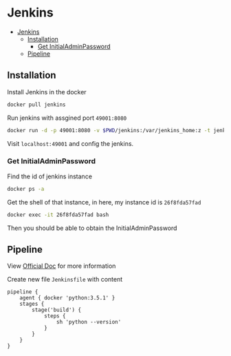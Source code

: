 # Jenkins
<!-- TOC depthFrom:1 depthTo:6 withLinks:1 updateOnSave:1 orderedList:0 -->

- [Jenkins](#jenkins)
	- [Installation](#installation)
		- [Get InitialAdminPassword](#get-initialadminpassword)
	- [Pipeline](#pipeline)

<!-- /TOC -->
## Installation
Install Jenkins in the docker

```sh
docker pull jenkins
```

Run jenkins with assgined port `49001:8080`

```sh
docker run -d -p 49001:8080 -v $PWD/jenkins:/var/jenkins_home:z -t jenkins
```

Visit `localhost:49001` and config the jenkins.

### Get InitialAdminPassword

Find the id of jenkins instance
```sh
docker ps -a
```

Get the shell of that instance, in here, my instance id is `26f8fda57fad`
```sh
docker exec -it 26f8fda57fad bash
```

Then you should be able to obtain the InitialAdminPassword

## Pipeline
View [Official Doc](https://jenkins.io/doc/pipeline/tour/hello-world/) for more information

Create new file `Jenkinsfile` with content
```
pipeline {
    agent { docker 'python:3.5.1' }
    stages {
        stage('build') {
            steps {
                sh 'python --version'
            }
        }
    }
}
```
